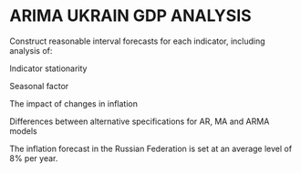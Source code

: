# ARIMA UKRAIN GDP ANALYSIS
  
Construct reasonable interval forecasts for each indicator, including analysis of:  
  
Indicator stationarity  
  
Seasonal factor  
  
The impact of changes in inflation  
  
Differences between alternative specifications for AR, MA and ARMA models 
  
  
The inflation forecast in the Russian Federation is set at an average level of 8% per year.
